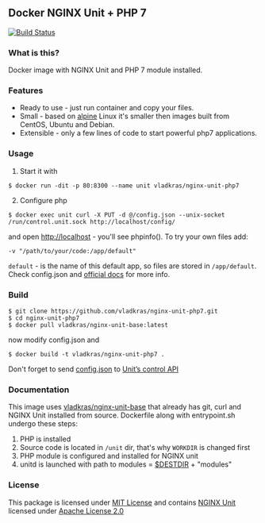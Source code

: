 ## Docker NGINX Unit + PHP 7
[![Build Status](https://travis-ci.org/vladkras/nginx-unit-php7.svg?branch=master)](https://travis-ci.org/vladkras/nginx-unit-php7)

### What is this?
Docker image with NGINX Unit and PHP 7 module installed.

### Features
* Ready to use - just run container and copy your files.
* Small - based on [alpine](https://hub.docker.com/_/alpine/) Linux it's smaller then images built from CentOS, Ubuntu and Debian.
* Extensible - only a few lines of code to start powerful php7 applications.

### Usage
1. Start it with

```
$ docker run -dit -p 80:8300 --name unit vladkras/nginx-unit-php7
```
2. Configure php
```
$ docker exec unit curl -X PUT -d @/config.json --unix-socket /run/control.unit.sock http://localhost/config/

```

and open [http://localhost](http://localhost) - you'll see phpinfo(). To try your own files add:

`-v "/path/to/your/code:/app/default"`

`default` - is the name of this default app, so files are stored in `/app/default`. Check config.json and [official docs](https://unit.nginx.org/configuration/#configuration) for more info.

### Build

```
$ git clone https://github.com/vladkras/nginx-unit-php7.git
$ cd nginx-unit-php7
$ docker pull vladkras/nginx-unit-base:latest
```
now modify config.json and

```
$ docker build -t vladkras/nginx-unit-php7 .
```
Don't forget to send [config.json](https://github.com/vladkras/nginx-unit-php7/blob/master/config.json) to [Unit’s control API](https://unit.nginx.org/configuration/)

### Documentation
This image uses [vladkras/nginx-unit-base](https://hub.docker.com/r/vladkras/nginx-unit-base/) that already has git, curl and NGINX Unit installed from source. Dockerfile along with entrypoint.sh undergo these steps:

1. PHP is installed
2. Source code is located in `/unit` dir, that's why `WORKDIR` is changed first
3. PHP module is configured and installed for NGINX unit
4. unitd is launched with path to modules = [$DESTDIR](https://github.com/vladkras/nginx-unit-base/blob/master/Dockerfile#L3) + "modules"


### License
This package is licensed under [MIT License](https://github.com/vladkras/nginx-unit-php7/blob/master/LICENSE) and contains [NGINX Unit](https://www.nginx.com/products/nginx-unit/) licensed under [Apache License 2.0](https://github.com/nginx/unit/blob/master/LICENSE)
